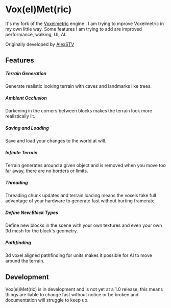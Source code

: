 # Vox(el)Met(ric)


It's my fork of the [Voxelmetric](https://github.com/Voxelmetric/Voxelmetric) engine . I am trying to mprove Voxelmetric in my own little way. Some features I am trying to add are improved performance, walking, UI, AI.

Originally developed by [AlexSTV](https://alexstv.com)

## Features

##### Terrain Generation
Generate realistic looking terrain with caves and landmarks like trees.

##### Ambient Occlusion
Darkening in the corners between blocks makes the terrain look more realistically lit.

##### Saving and Loading
Save and load your changes to the world at will.

##### Infinite Terrain
Terrain generates around a given object and is removed when you move too far away, there are no borders or limits.

##### Threading
Threading chunk updates and terrain loading means the voxels take full advantage of your hardware to generate fast without hurting framerate.

##### Define New Block Types
Define new blocks in the scene with your own textures and even your own 3d mesh for the block's geometry.

##### Pathfinding
3d voxel aligned pathfinding for units makes it possible for AI to move around the terrain.

## Development
Vox(el)Met(ric) is in development and is not yet at a 1.0 release, this means things are liable to change fast without notice or be broken and documentation will struggle to keep up.
